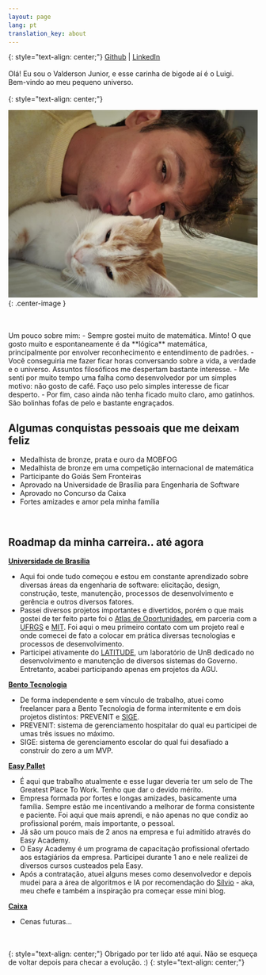 ```yaml
---
layout: page
lang: pt
translation_key: about
---
```


{: style="text-align: center;"}
[Github](https://github.com/valdersonjr) |
[LinkedIn](https://www.linkedin.com/in/valdersonjr/)
<br>
<br>
Olá! Eu sou o Valderson Junior, e esse carinha de bigode aí é o Luigi. 
<br>
Bem-vindo ao meu pequeno universo.
<br>
<br>
{: style="text-align: center;"}

![valdersonjr](/assets/valdersonjr.jpeg){: .center-image }



<br>
<br>
Um pouco sobre mim:
  - Sempre gostei muito de matemática. Minto! O que gosto muito e espontaneamente é da **lógica** matemática, principalmente por envolver reconhecimento e entendimento de padrões.
  - Você conseguiria me fazer ficar horas conversando sobre a vida, a verdade e o universo. Assuntos filosóficos me despertam bastante interesse.
  - Me senti por muito tempo uma falha como desenvolvedor por um simples motivo: não gosto de café. Faço uso pelo simples interesse de ficar desperto.
  - Por fim, caso ainda não tenha ficado muito claro, amo gatinhos. São bolinhas fofas de pelo e bastante engraçados.

<br>

## Algumas conquistas pessoais que me deixam feliz
- Medalhista de bronze, prata e ouro da MOBFOG
- Medalhista de bronze em uma competição internacional de matemática
- Participante do Goiás Sem Fronteiras
- Aprovado na Universidade de Brasília para Engenharia de Software
- Aprovado no Concurso da Caixa
- Fortes amizades e amor pela minha família

<br>

## Roadmap da minha carreira.. até agora

**[Universidade de Brasília](https://www.unb.br/)**
  - Aqui foi onde tudo começou e estou em constante aprendizado sobre diversas áreas da engenharia de software: elicitação, design, construção, teste, manutenção, processos de desenvolvimento e gerência e outros diversos fatores.
  - Passei diversos projetos importantes e divertidos, porém o que mais gostei de ter feito parte foi o [Atlas de Oportunidades](https://atlas-oportunidades.nuvem.ufrgs.br/), em parceria com a [UFRGS](https://www.ufrgs.br/site/) e [MIT](https://web.mit.edu/). Foi aqui o meu primeiro contato com um projeto real e onde comecei de fato a colocar em prática diversas tecnologias e processos de desenvolvimento.
  - Participei ativamente do [LATITUDE](https://www.latitude.unb.br/), um laboratório de UnB dedicado no desenvolvimento e manutenção de diversos sistemas do Governo. Entretanto, acabei participando apenas em projetos da AGU.

**[Bento Tecnologia](https://www.linkedin.com/company/bento-tecnologia/)**
  - De forma independente e sem vínculo de trabalho, atuei como freelancer para a Bento Tecnologia de forma intermitente e em dois projetos distintos: PREVENIT e [SIGE](https://github.com/valdersonjr/SIGE).
  - PREVENIT: sistema de gerenciamento hospitalar do qual eu participei de umas três issues no máximo.
  - SIGE: sistema de gerenciamento escolar do qual fui desafiado a construir do zero a um MVP.

**[Easy Pallet](https://easypallet.com.br/)**
  - É aqui que trabalho atualmente e esse lugar deveria ter um selo de The Greatest Place To Work. Tenho que dar o devido mérito.
  - Empresa formada por fortes e longas amizades, basicamente uma família. Sempre estão me incentivando a melhorar de forma consistente e paciente. Foi aqui que mais aprendi, e não apenas no que condiz ao profissional porém, mais importante, o pessoal.
  - Já são um pouco mais de 2 anos na empresa e fui admitido através do Easy Academy.
  - O Easy Academy é um programa de capacitação profissional ofertado aos estagiários da empresa. Participei durante 1 ano e nele realizei de diversos cursos custeados pela Easy.
  - Após a contratação, atuei alguns meses como desenvolvedor e depois mudei para a área de algoritmos e IA por recomendação do [Sílvio](https://github.com/mastersilvio) - aka, meu chefe e também a inspiração pra começar esse mini blog. 


**[Caixa](http://caixa.gov.br/)**
- Cenas futuras...

<br><br>
{: style="text-align: center;"}
Obrigado por ter lido até aqui. Não se esqueça de voltar depois para checar a evolução. :)
{: style="text-align: center;"}
